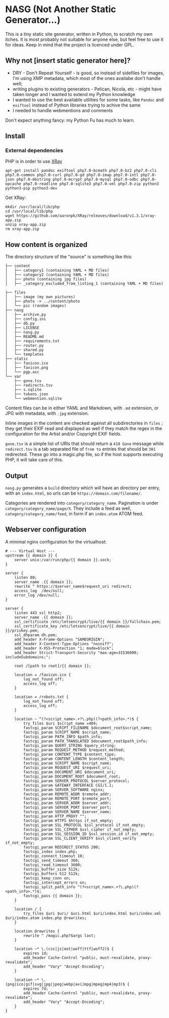 # NASG (Not Another Static Generator...)

This is a tiny static site generator, written in Python, to scratch my own itches.
It is most probably not suitable for anyone else, but feel free to use it for ideas. Keep in mind that the project is licenced under GPL.

## Why not [insert static generator here]?

- DRY - Don't Repeat Yourself - is good, so instead of sidefiles for images, I'm using XMP metadata, which most of the ones availabe don't handle well;
- writing plugins to existing generators - Pelican, Nicola, etc - might have taken longer and I wanted to extend my Python knowledge
- I wanted to use the best available utilities for some tasks, like `Pandoc` and  `exiftool` instead of Python libraries trying to achive the same
- I needed to handle webmentions and comments

Don't expect anything fancy: my Python Fu has much to learn.

## Install

### External dependencies

PHP is in order to use [XRay](https://github.com/aaronpk/XRay/)

```
apt-get install pandoc exiftool php7.0-bcmath php7.0-bz2 php7.0-cli php7.0-common php7.0-curl php7.0-gd php7.0-imap php7.0-intl php7.0-json php7.0-mbstring php7.0-mcrypt php7.0-mysql php7.0-odbc php7.0-opcache php7.0-readline php7.0-sqlite3 php7.0-xml php7.0-zip python3 python3-pip python3-dev
```

Get XRay:
```
mkdir /usr/local/lib/php
cd /usr/local/lib/php
wget https://github.com/aaronpk/XRay/releases/download/v1.3.1/xray-app.zip
unzip xray-app.zip
rm xray-app.zip
```

## How content is organized

The directory structure of the "source" is something like this:
```
├── content
│   ├── category1 (containing YAML + MD files)
│   ├── category2 (containing YAML + MD files)
│   ├── photo (containing jpg files)
│   ├── _category_excluded_from_listing_1 (containing YAML + MD files)

├── files
│   ├── image (my own pictures)
│   ├── photo -> ../content/photo
│   └── pic (random images)
├── nasg
│   ├── archive.py
│   ├── config.ini
│   ├── db.py
│   ├── LICENSE
│   ├── nasg.py
│   ├── README.md
│   ├── requirements.txt
│   ├── router.py
│   ├── shared.py
│   └── templates
├── static
│   ├── favicon.ico
│   ├── favicon.png
│   └── pgp.asc
└── var
    ├── gone.tsv
    ├── redirects.tsv
    ├── s.sqlite
    ├── tokens.json
    └── webmention.sqlite
```

Content files can be in either YAML and Markdown, with `.md` extension, or JPG with metadata, with `.jpg` extension.

Inline images in the content are checked against all subdirectories in `files` ; they get their EXIF read and displayed as well if they match the regex in the configuration for the Artist and/or Copyright EXIF fields.

`gone.tsv` is a simple list of URIs that should return a `410 Gone` message while `redirect.tsv` is a tab separated file of `from to` entries that should be `301` redirected. These go into a magic.php file, so if the host supports executing PHP, it will take care of this.

## Output

`nasg.py` generates a `build` directory which will have an directory per entry, with an `index.html`, so urls can be `https://domain.com/filename/`.

Categories are rendered into `category/category_name`. Pagination is under `category/category_name/page/X`. They include a feed as well, `category/category_name/feed`, in form if an `index.atom` ATOM feed.

## Webserver configuration

A minimal nginx configuration for the virtualhost:
```
# --- Virtual Host ---
upstream {{ domain }} {
    server unix:/var/run/php/{{ domain }}.sock;
}

server {
    listen 80;
    server_name .{{ domain }};
    rewrite ^ https://$server_name$request_uri redirect;
    access_log  /dev/null;
    error_log /dev/null;
}

server {
    listen 443 ssl http2;
    server_name .{{ domain }};
    ssl_certificate /etc/letsencrypt/live/{{ domain }}/fullchain.pem;
    ssl_certificate_key /etc/letsencrypt/live/{{ domain }}/privkey.pem;
    ssl_dhparam dh.pem;
    add_header X-Frame-Options "SAMEORIGIN";
    add_header X-Content-Type-Options "nosniff";
    add_header X-XSS-Protection "1; mode=block";
    add_header Strict-Transport-Security "max-age=31536000; includeSubdomains;";

    root /[path to root]/{{ domain }};

    location = /favicon.ico {
        log_not_found off;
        access_log off;
    }

    location = /robots.txt {
        log_not_found off;
        access_log off;
    }

    location ~ ^(?<script_name>.+?\.php)(?<path_info>.*)$ {
        try_files $uri $script_name =404;
        fastcgi_param SCRIPT_FILENAME $document_root$script_name;
        fastcgi_param SCRIPT_NAME $script_name;
        fastcgi_param PATH_INFO $path_info;
        fastcgi_param PATH_TRANSLATED $document_root$path_info;
        fastcgi_param QUERY_STRING $query_string;
        fastcgi_param REQUEST_METHOD $request_method;
        fastcgi_param CONTENT_TYPE $content_type;
        fastcgi_param CONTENT_LENGTH $content_length;
        fastcgi_param SCRIPT_NAME $script_name;
        fastcgi_param REQUEST_URI $request_uri;
        fastcgi_param DOCUMENT_URI $document_uri;
        fastcgi_param DOCUMENT_ROOT $document_root;
        fastcgi_param SERVER_PROTOCOL $server_protocol;
        fastcgi_param GATEWAY_INTERFACE CGI/1.1;
        fastcgi_param SERVER_SOFTWARE nginx;
        fastcgi_param REMOTE_ADDR $remote_addr;
        fastcgi_param REMOTE_PORT $remote_port;
        fastcgi_param SERVER_ADDR $server_addr;
        fastcgi_param SERVER_PORT $server_port;
        fastcgi_param SERVER_NAME $server_name;
        fastcgi_param HTTP_PROXY "";
        fastcgi_param HTTPS $https if_not_empty;
        fastcgi_param SSL_PROTOCOL $ssl_protocol if_not_empty;
        fastcgi_param SSL_CIPHER $ssl_cipher if_not_empty;
        fastcgi_param SSL_SESSION_ID $ssl_session_id if_not_empty;
        fastcgi_param SSL_CLIENT_VERIFY $ssl_client_verify if_not_empty;
        fastcgi_param REDIRECT_STATUS 200;
        fastcgi_index index.php;
        fastcgi_connect_timeout 10;
        fastcgi_send_timeout 360;
        fastcgi_read_timeout 3600;
        fastcgi_buffer_size 512k;
        fastcgi_buffers 512 512k;
        fastcgi_keep_conn on;
        fastcgi_intercept_errors on;
        fastcgi_split_path_info ^(?<script_name>.+?\.php)(?<path_info>.*)$;
        fastcgi_pass {{ domain }};
    }

    location / {
        try_files $uri $uri/ $uri.html $uri/index.html $uri/index.xml $uri/index.atom index.php @rewrites;
    }

    location @rewrites {
        rewrite ^ /magic.php?$args last;
    }

    location ~* \.(css|js|eot|woff|ttf|woff2)$ {
        expires 1d;
        add_header Cache-Control "public, must-revalidate, proxy-revalidate";
        add_header "Vary" "Accept-Encoding";
    }

    location ~* \.(png|ico|gif|svg|jpg|jpeg|webp|avi|mpg|mpeg|mp4|mp3)$ {
        expires 7d;
        add_header Cache-Control "public, must-revalidate, proxy-revalidate";
        add_header "Vary" "Accept-Encoding";
    }
}

```
